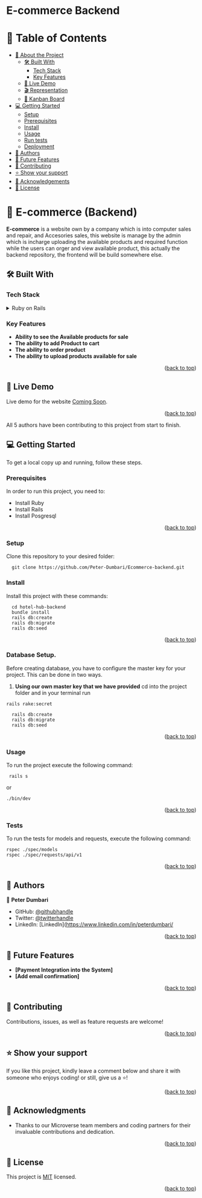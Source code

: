 # E-commerce Backend

<a id="readme-top"></a>

# 📗 Table of Contents

- [📖 About the Project](#about-project)
  - [🛠 Built With](#built-with)
    - [Tech Stack](#tech-stack)
    - [Key Features](#key-features)
  - [🚀 Live Demo](#live-demo)
  - [🎬 Representation](#representation)
  - [🧮 Kanban Board](#kanban-board)
- [💻 Getting Started](#getting-started)
  - [Setup](#setup)
  - [Prerequisites](#prerequisites)
  - [Install](#install)
  - [Usage](#usage)
  - [Run tests](#run-tests)
  - [Deployment](#triangular_flag_on_post-deployment)
- [👥 Authors](#authors)
- [🔭 Future Features](#future-features)
- [🤝 Contributing](#contributing)
- [⭐️ Show your support](#support)
- [🙏 Acknowledgements](#acknowledgements)
- [📝 License](#license)

<!-- PROJECT DESCRIPTION -->

# 📖 E-commerce (Backend) <a id="about-project"></a>

**E-commerce** is a website own by a company which is into computer sales and repair, and Accesories sales, this website is manage by the admin which is incharge uploading the available products and required function while the users can orger and view available product, this actually the backend repository, the frontend will be build somewhere else.

## 🛠 Built With <a id="built-with"></a>

### Tech Stack <a id="tech-stack"></a>

<details>
  <summary>Ruby on Rails</summary>
  <ul>
    <li><a>https://rubyonrails.org/</a></li>   
  </ul>
</details>

<!-- Features -->

### Key Features <a id="key-features"></a>

- **Ability to see the Available products for sale**
- **The ability to add Product to cart**
- **The ability to order product**
- **The ability to upload products available for sale**

<p align="right">(<a href="#readme-top">back to top</a>)</p>

## 🚀 Live Demo <a id="live-demo"></a>

Live demo for the website [Coming Soon]().

<p align="right">(<a href="#readme-top">back to top</a>)</p>

All 5 authors have been contributing to this project from start to finish.

<!-- GETTING STARTED -->

## 💻 Getting Started <a id="getting-started"></a>

To get a local copy up and running, follow these steps.

### Prerequisites

In order to run this project, you need to:

- Install Ruby
- Install Rails
- Install Posgresql
<p align="right">(<a href="#readme-top">back to top</a>)</p>

### Setup

Clone this repository to your desired folder:

```
  git clone https://github.com/Peter-Dumbari/Ecommerce-backend.git
```

### Install

Install this project with these commands:

```
  cd hotel-hub-backend
  bundle install
  rails db:create
  rails db:migrate
  rails db:seed
```

<p align="right">(<a href="#readme-top">back to top</a>)</p>

### Database Setup.

Before creating database, you have to configure the master key for your project. This can be done in two ways.

1. **Using our own master key that we have provided**
   cd into the project folder and in your terminal run

```
rails rake:secret

```

<!-- - This command will generate a master.key file and inside that file replace the key with the one shown below.

**[f387ccf0b4eebd334dc8725a1cb9573]**

- Proceed to creating db.

2. **Generating your own master Key**

- Remove config/master.key and config/credentials.yml.enc if they exist.
- Run in the terminal: EDITOR=code rails credentials:edit
- Close the editor that opens.
- This command will create a new master.key and credentials.yml.enc if they do not exist.

- After this proceed to creating db with: -->

```
  rails db:create
  rails db:migrate
  rails db:seed
```

<p align="right">(<a href="#readme-top">back to top</a>)</p>

### Usage

To run the project execute the following command:

```
 rails s
```

or

```
./bin/dev
```

<p align="right">(<a href="#readme-top">back to top</a>)</p>

### Tests <a id="run-tests"></a>

To run the tests for models and requests, execute the following command:

```
rspec ./spec/models
rspec ./spec/requests/api/v1

```

<p align="right">(<a href="#readme-top">back to top</a>)</p>

<!-- AUTHORS -->

## 👥 Authors <a id="authors"></a>

👤 **Peter Dumbari**

- GitHub: [@githubhandle](https://github.com/Peter-Dumbari)
- Twitter: [@twitterhandle](https://twitter.com/PeterDumbari)
- LinkedIn: [LinkedIn](https://www.linkedin.com/in/peterdumbari/

<p align="right">(<a href="#readme-top">back to top</a>)</p>

## 🔭 Future Features <a id="future-features"></a>

- **[Payment Integration into the System]**
- **[Add email confirmation]**

<p align="right">(<a href="#readme-top">back to top</a>)</p>

<!-- CONTRIBUTING -->

## 🤝 Contributing <a id="contributing"></a>

Contributions, issues, as well as feature requests are welcome!

<!-- Feel free to check the [issues page](https://github.com/ProgramKingAbel/hotel-hub-frontend/issues). -->

<p align="right">(<a href="#readme-top">back to top</a>)</p>

<!-- SUPPORT -->

## ⭐️ Show your support <a id="support"></a>

If you like this project, kindly leave a comment below and share it with
someone who enjoys coding! or still, give us a ⭐️!

<p align="right">(<a href="#readme-top">back to top</a>)</p>

<!-- ACKNOWLEDGEMENTS -->

## 🙏 Acknowledgments <a id="acknowledgements"></a>

- Thanks to our Microverse team members and coding partners for their invaluable contributions and dedication.

<p align="right">(<a href="#readme-top">back to top</a>)</p>

<!-- LICENSE -->

## 📝 License <a id="license"></a>

This project is [MIT](./LICENSE) licensed.

<p align="right">(<a href="#readme-top">back to top</a>)</p>
